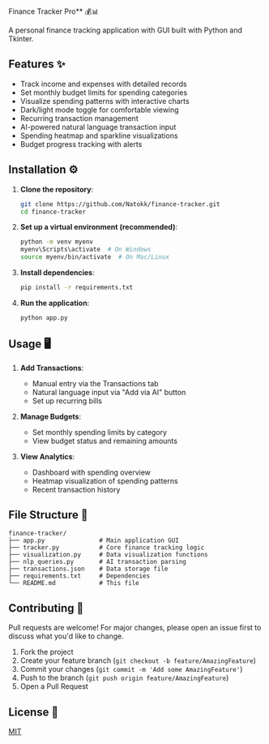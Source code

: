 Finance Tracker Pro** 💰📊

A personal finance tracking application with GUI built with Python and Tkinter.



## **Features** ✨
- Track income and expenses with detailed records
- Set monthly budget limits for spending categories
- Visualize spending patterns with interactive charts
- Dark/light mode toggle for comfortable viewing
- Recurring transaction management
- AI-powered natural language transaction input
- Spending heatmap and sparkline visualizations
- Budget progress tracking with alerts

## **Installation** ⚙️

1. **Clone the repository**:
   ```bash
   git clone https://github.com/Natokk/finance-tracker.git
   cd finance-tracker
   ```

2. **Set up a virtual environment (recommended)**:
   ```bash
   python -m venv myenv
   myenv\Scripts\activate  # On Windows
   source myenv/bin/activate  # On Mac/Linux
   ```

3. **Install dependencies**:
   ```bash
   pip install -r requirements.txt
   ```

4. **Run the application**:
   ```bash
   python app.py
   ```

## **Usage** 🖥️

1. **Add Transactions**:
   - Manual entry via the Transactions tab
   - Natural language input via "Add via AI" button
   - Set up recurring bills

2. **Manage Budgets**:
   - Set monthly spending limits by category
   - View budget status and remaining amounts

3. **View Analytics**:
   - Dashboard with spending overview
   - Heatmap visualization of spending patterns
   - Recent transaction history

## **File Structure** 📂
```
finance-tracker/
├── app.py               # Main application GUI
├── tracker.py           # Core finance tracking logic
├── visualization.py     # Data visualization functions
├── nlp_queries.py       # AI transaction parsing
├── transactions.json    # Data storage file
├── requirements.txt     # Dependencies
└── README.md            # This file
```

## **Contributing** 🤝
Pull requests are welcome! For major changes, please open an issue first to discuss what you'd like to change.

1. Fork the project
2. Create your feature branch (`git checkout -b feature/AmazingFeature`)
3. Commit your changes (`git commit -m 'Add some AmazingFeature'`)
4. Push to the branch (`git push origin feature/AmazingFeature`)
5. Open a Pull Request

## **License** 📜
[MIT](https://choosealicense.com/licenses/mit/)
